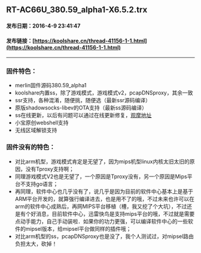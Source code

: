 ## RT-AC66U_380.59_alpha1-X6.5.2.trx
#### 发布日期：2016-4-9 23:41:47
#### 发布链接：[https://koolshare.cn/thread-41156-1-1.html](https://koolshare.cn/thread-41156-1-1.html)
* * *
### 固件特色：

* merlin固件源码380.59_alpha1
* koolshare内置ss，除了游戏模式，游戏模式v2，pcapDNSproxy，其余一致
* ssr支持，各种混淆，随便挑，随便选（最新ssr源码编译）
* 原版shadowsocks-libev的OTA支持（最新ss源码编译）
* ss在线更新，以后有问题可以通过在线更新修复，[观摩地址](https://github.com/koolshare/koolshare.github.io/tree/master/shadowsocks_mips)
* 小宝原创webshell支持
* 无线区域解锁支持

### 固件没有的特色：
* 对比arm机型，游戏模式肯定是无望了，因为mips机型linux内核太旧太旧的原因，没有Tproxy支持啊；
* 同理游戏模式V2也是无望了，一个原因是Tproxy没有，另一个原因是Mips平台不支持go语言；
* 再同理，软件中心也几乎没有了，说几乎是因为目前的软件中心基本上是基于ARM平台开发的，就算强行编译进去，也是用不了的哦，不过未来也许可以在arm的软件中心成熟后，再网MIPS平台移植（槽，我又挖了个大坑），不过还是有个好消息，目前软件中心，迅雷快鸟是支持mips平台的哦，不过就是需要点动手能力，自己手动装啦．如果你的功力更强，可以编译软件中心的一些软件的mipsel版本，给mipsel平台做同样的插件哦；
* 对比arm机型的ss，pcapDNSproxy也是没了，我个人测试过，对mipsel路由负担太大，砍掉！
